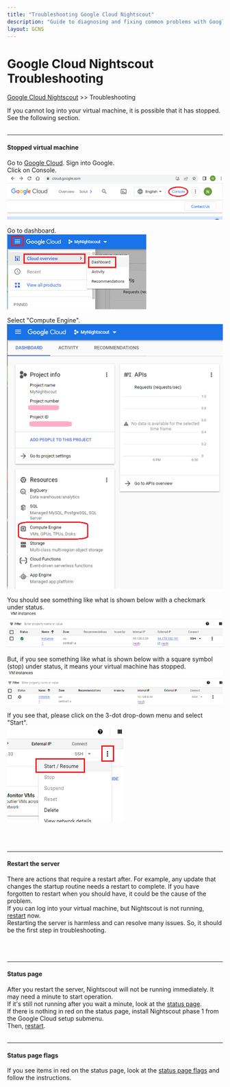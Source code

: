 ```yaml
---
title: "Troubleshooting Google Cloud Nightscout"
description: "Guide to diagnosing and fixing common problems with Google Cloud Nightscout. Documentation and help for setup, errors, and configuration issues."
layout: GCNS
---
```


# Google Cloud Nightscout Troubleshooting
[Google Cloud Nightscout](./GoogleCloud.md) >> Troubleshooting  
  
If you cannot log into your virtual machine, it is possible that it has stopped.  See the following section.  
<br/>  
  
---  
  
#### **Stopped virtual machine**  
Go to [Google Cloud](https://cloud.google.com/).  Sign into Google.  
Click on Console.  
![](./images/Console.png)  
  
Go to dashboard.  
![](./images/Dashboard.png)  
  
Select "Compute Engine".  
![](./images/Dash.png)  
  
You should see something like what is shown below with a checkmark under status.  
![](./images/VMisRunning.png)  
  
But, if you see something like what is shown below with a square symbol (stop) under status, it means your virtual machine has stopped.  
![](./images/VMhasStopped.png)  
  
If you see that, please click on the 3-dot drop-down menu and select "Start".  
![](./images/StartVM.png)  
<br/>  
<br/>  
  
---  

#### **Restart the server**  
There are actions that require a restart after.  For example, any update that changes the startup routine needs a restart to complete.  If you have forgotten to restart when you should have, it could be the cause of the problem.  
If you can log into your virtual machine, but Nightscout is not running, [restart](./Restart.md) now.  
Restarting the server is harmless and can resolve many issues.  So, it should be the first step in troubleshooting.  
<br/>  
<br/>  
  
---  
  
#### **Status page**  
After you restart the server, Nightscout will not be running immediately.  It may need a minute to start operation.  
If it's still not running after you wait a minute, look at the [status page](./Status.md).  
If there is nothing in red on the status page, install Nightscout phase 1 from the Google Cloud setup submenu.  
Then, [restart](./Restart.md).  
<br/>  

---  
  
#### **Status page flags**  
If you see items in red on the status page, look at the [status page flags](./StatusKey.md) and follow the instructions.  
  
  
